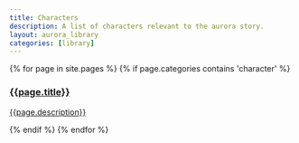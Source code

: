 ```yaml
---
title: Characters
description: A list of characters relevant to the aurora story.
layout: aurora_library
categories: [library]
---
```


<div>
{% for page in site.pages %}
{% if page.categories contains 'character' %}
<a href="{{page.url}}" class="category">
    <div class="item">
        <h3>{{page.title}}</h3>
        <p>{{page.description}}</p>
    </div>
</a>
{% endif %}
{% endfor %}
</div>